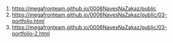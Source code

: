 1. <https://megafronteam.github.io/0006NavesNaZakaz/public>
1. <https://megafronteam.github.io/0006NavesNaZakaz/public/03-portfolio.html>
1. <https://megafronteam.github.io/0006NavesNaZakaz/public/03-portfolio-2.html>